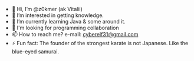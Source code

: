- 👋 Hi, I’m @z0kmer (ak Vitalii)
- 👀 I’m interested in getting knowledge.
- 🌱 I’m currently learning Java & some around it.
- 💞️ I'm looking for programming collaboration
- 📫 How to reach me? e-mail: cyberelf31@gmail.com
- ⚡ Fun fact: The founder of the strongest karate is not Japanese. Like the blue-eyed samurai.

<!---
z0kmer/z0kmer is a ✨ special ✨ repository because its `README.md` (this file) appears on your GitHub profile.
You can click the Preview link to take a look at your changes.
--->
